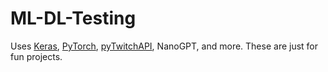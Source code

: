 # ML-DL-Testing

Uses [Keras](https://www.tensorflow.org/api_docs/python/tf/keras), [PyTorch](https://pytorch.org/), [pyTwitchAPI](https://github.com/Teekeks/pyTwitchAPI), NanoGPT, and more. These are just for fun projects.
